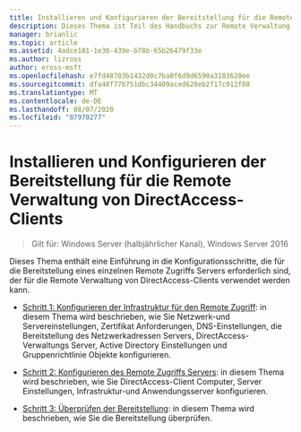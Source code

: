 ```yaml
---
title: Installieren und Konfigurieren der Bereitstellung für die Remote Verwaltung von DirectAccess-Clients
description: Dieses Thema ist Teil des Handbuchs zur Remote Verwaltung von DirectAccess-Clients in Windows Server 2016.
manager: brianlic
ms.topic: article
ms.assetid: 4adce101-1e30-439e-b78b-65b26479f33e
ms.author: lizross
author: eross-msft
ms.openlocfilehash: e7fd48703b1432d0c7ba0f6d9d6590a3183620ee
ms.sourcegitcommit: dfa48f77b751dbc34409aced628eb2f17c912f08
ms.translationtype: MT
ms.contentlocale: de-DE
ms.lasthandoff: 08/07/2020
ms.locfileid: "87970277"
---
```

# <a name="install-and-configure-deployment-for-remote-management-of-directaccess-clients"></a>Installieren und Konfigurieren der Bereitstellung für die Remote Verwaltung von DirectAccess-Clients

>Gilt für: Windows Server (halbjährlicher Kanal), Windows Server 2016

Dieses Thema enthält eine Einführung in die Konfigurationsschritte, die für die Bereitstellung eines einzelnen Remote Zugriffs Servers erforderlich sind, der für die Remote Verwaltung von DirectAccess-Clients verwendet werden kann.

-   [Schritt 1: Konfigurieren der Infrastruktur für den Remote Zugriff](Step-1-Configure-the-Remote-Access-Infrastructure.md): in diesem Thema wird beschrieben, wie Sie Netzwerk-und Servereinstellungen, Zertifikat Anforderungen, DNS-Einstellungen, die Bereitstellung des Netzwerkadressen Servers, DirectAccess-Verwaltungs Server, Active Directory Einstellungen und Gruppenrichtlinie Objekte konfigurieren.

-   [Schritt 2: Konfigurieren des Remote Zugriffs Servers](Step-2-Configure-the-Remote-Access-Server.md): in diesem Thema wird beschrieben, wie Sie DirectAccess-Client Computer, Server Einstellungen, Infrastruktur-und Anwendungsserver konfigurieren.

-   [Schritt 3: Überprüfen der Bereitstellung](Step-3-Verify-the-Deployment_2.md): in diesem Thema wird beschrieben, wie Sie die Bereitstellung überprüfen.




